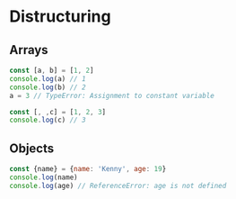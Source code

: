 # Distructuring

## Arrays

```js
const [a, b] = [1, 2]
console.log(a) // 1
console.log(b) // 2
a = 3 // TypeError: Assignment to constant variable

const [, ,c] = [1, 2, 3]
console.log(c) // 3
```

## Objects

```js
const {name} = {name: 'Kenny', age: 19}
console.log(name)
console.log(age) // ReferenceError: age is not defined
```

